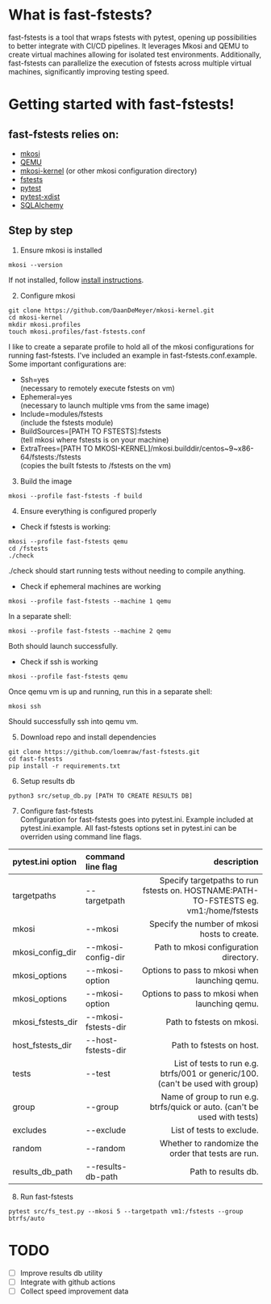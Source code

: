 # What is fast-fstests?
fast-fstests is a tool that wraps fstests with pytest, opening up possibilities to better integrate with CI/CD pipelines. It leverages Mkosi and QEMU to create virtual machines allowing for isolated test environments. Additionally, fast-fstests can parallelize the execution of fstests across multiple virtual machines, significantly improving testing speed.

# Getting started with fast-fstests!
## fast-fstests relies on:
* [mkosi](https://github.com/systemd/mkosi)
* [QEMU](https://www.qemu.org/download/)
* [mkosi-kernel](https://github.com/DaanDeMeyer/mkosi-kernel) (or other mkosi configuration directory)
* [fstests](https://github.com/kdave/xfstests)
* [pytest](https://docs.pytest.org/en/stable/getting-started.html)
* [pytest-xdist](https://pypi.org/project/pytest-xdist/)
* [SQLAlchemy](https://www.sqlalchemy.org/)

## Step by step
1. Ensure mkosi is installed
```
mkosi --version
```
If not installed, follow [install instructions](https://github.com/systemd/mkosi).

2. Configure mkosi
```
git clone https://github.com/DaanDeMeyer/mkosi-kernel.git
cd mkosi-kernel
mkdir mkosi.profiles
touch mkosi.profiles/fast-fstests.conf
```
I like to create a separate profile to hold all of the mkosi configurations for running fast-fstests.
I've included an example in fast-fstests.conf.example. Some important configurations are:
* Ssh=yes\
  (necessary to remotely execute fstests on vm)
* Ephemeral=yes\
  (necessary to launch multiple vms from the same image)
* Include=modules/fstests\
  (include the fstests module)
* BuildSources=[PATH TO FSTESTS]:fstests\
  (tell mkosi where fstests is on your machine)
* ExtraTrees=[PATH TO MKOSI-KERNEL]/mkosi.builddir/centos\~9~x86-64/fstests:/fstests\
  (copies the built fstests to /fstests on the vm)

3. Build the image
```
mkosi --profile fast-fstests -f build
```

4. Ensure everything is configured properly
* Check if fstests is working:
```
mkosi --profile fast-fstests qemu
cd /fstests
./check
```
./check should start running tests without needing to compile anything.
* Check if ephemeral machines are working
```
mkosi --profile fast-fstests --machine 1 qemu
```
In a separate shell:
```
mkosi --profile fast-fstests --machine 2 qemu
```
Both should launch successfully.
* Check if ssh is working
```
mkosi --profile fast-fstests qemu
```
Once qemu vm is up and running, run this in a separate shell:
```
mkosi ssh
```
Should successfully ssh into qemu vm.

5. Download repo and install dependencies
```
git clone https://github.com/loemraw/fast-fstests.git
cd fast-fstests
pip install -r requirements.txt
```

6. Setup results db
```
python3 src/setup_db.py [PATH TO CREATE RESULTS DB]
```

7. Configure fast-fstests\
Configuration for fast-fstests goes into pytest.ini. Example included at pytest.ini.example.
All fast-fstests options set in pytest.ini can be overriden using command line flags.

| pytest.ini option | command line flag | description |
| :- | :- | -: |
| targetpaths | --targetpath | Specify targetpaths to run fstests on. HOSTNAME:PATH-TO-FSTESTS eg. vm1:/home/fstests |
| mkosi | --mkosi | Specify the number of mkosi hosts to create. |
| mkosi_config_dir | --mkosi-config-dir | Path to mkosi configuration directory. |
| mkosi_options | --mkosi-option | Options to pass to mkosi when launching qemu. |
| mkosi_options | --mkosi-option | Options to pass to mkosi when launching qemu. |
| mkosi_fstests_dir | --mkosi-fstests-dir | Path to fstests on mkosi. |
| host_fstests_dir | --host-fstests-dir | Path to fstests on host. |
| tests | --test | List of tests to run e.g. btrfs/001 or generic/100. (can't be used with group) |
| group | --group | Name of group to run e.g. btrfs/quick or auto. (can't be used with tests) |
| excludes | --exclude | List of tests to exclude. |
| random | --random | Whether to randomize the order that tests are run. |
| results_db_path | --results-db-path | Path to results db. |

8. Run fast-fstests
```
pytest src/fs_test.py --mkosi 5 --targetpath vm1:/fstests --group btrfs/auto
```

# TODO
- [ ] Improve results db utility
- [ ] Integrate with github actions
- [ ] Collect speed improvement data
